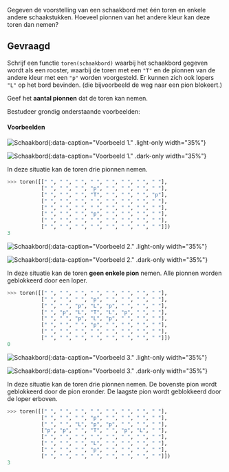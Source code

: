 Gegeven de voorstelling van een schaakbord met één toren en enkele andere schaakstukken. Hoeveel pionnen van het andere kleur kan deze toren dan nemen?

## Gevraagd
Schrijf een functie `toren(schaakbord)` waarbij het schaakbord gegeven wordt als een rooster, waarbij de toren met een `"T"` en de pionnen van de andere kleur met een `"p"` worden voorgesteld. Er kunnen zich ook lopers `"L"` op het bord bevinden. (die bijvoorbeeld de weg naar een pion blokeert.)

Geef het **aantal pionnen** dat de toren kan nemen.

Bestudeer grondig onderstaande voorbeelden:

#### Voorbeelden

![Schaakbord](media/image1.png "Schaakbord"){:data-caption="Voorbeeld 1." .light-only width="35%"}

![Schaakbord](media/image1_dark.png "Schaakbord"){:data-caption="Voorbeeld 1." .dark-only width="35%"}

In deze situatie kan de toren drie pionnen nemen.

```python
>>> toren([[" ", " ", " ", " ", " ", " ", " ", " "],
           [" ", " ", " ", "p", " ", " ", " ", " "],
           [" ", " ", " ", "T", " ", " ", " ", "p"],
           [" ", " ", " ", " ", " ", " ", " ", " "],
           [" ", " ", " ", " ", " ", " ", " ", " "],
           [" ", " ", " ", "p", " ", " ", " ", " "],
           [" ", " ", " ", " ", " ", " ", " ", " "],
           [" ", " ", " ", " ", " ", " ", " ", " "]])
3
```



![Schaakbord](media/image2.png "Schaakbord"){:data-caption="Voorbeeld 2." .light-only width="35%"}

![Schaakbord](media/image2_dark.png "Schaakbord"){:data-caption="Voorbeeld 2." .dark-only width="35%"}

In deze situatie kan de toren **geen enkele pion** nemen. Alle pionnen worden geblokkeerd door een loper.

```python
>>> toren([[" ", " ", " ", " ", " ", " ", " ", " "],
           [" ", " ", " ", "p", " ", " ", " ", " "],
           [" ", " ", "p", "L", "p", " ", " ", " "],
           [" ", "p", "L", "T", "L", "p", " ", " "],
           [" ", " ", "p", "L", "p", " ", " ", " "],
           [" ", " ", " ", "p", " ", " ", " ", " "],
           [" ", " ", " ", " ", " ", " ", " ", " "],
           [" ", " ", " ", " ", " ", " ", " ", " "]])
0
```


![Schaakbord](media/image3.png "Schaakbord"){:data-caption="Voorbeeld 3." .light-only width="35%"}

![Schaakbord](media/image3_dark.png "Schaakbord"){:data-caption="Voorbeeld 3." .dark-only width="35%"}

In deze situatie kan de toren drie pionnen nemen. De bovenste pion wordt geblokkeerd door de pion eronder. De laagste pion wordt geblokkeerd door de loper erboven.

```python
>>> toren([[" ", " ", " ", " ", " ", " ", " ", " "],
           [" ", " ", " ", "p", " ", " ", " ", " "],
           [" ", " ", "L", "p", "p", " ", " ", " "],
           ["p", "p", " ", "T", " ", "p", "L", " "],
           [" ", " ", " ", " ", " ", " ", " ", " "],
           [" ", " ", " ", "L", " ", " ", " ", " "],
           [" ", " ", " ", "p", " ", " ", " ", " "],
           [" ", " ", " ", " ", " ", " ", " ", " "]])
3
```
